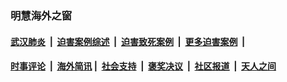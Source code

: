 
### 明慧海外之窗

####  [武汉肺炎](indexes/365.md?t=01221800) &nbsp;|&nbsp;  [迫害案例综述](indexes/328.md?t=01221800) &nbsp;|&nbsp; [迫害致死案例](indexes/277.md?t=01221800)  &nbsp;|&nbsp; [更多迫害案例](indexes/81.md?t=01221800)  &nbsp;|&nbsp; 
####  [时事评论](indexes/251.md?t=01221800) &nbsp;|&nbsp; [海外简讯](indexes/245.md?t=01221800)&nbsp;|&nbsp;  [社会支持](indexes/140.md?t=01221800) &nbsp;|&nbsp; [褒奖决议](indexes/282.md?t=01221800) &nbsp;|&nbsp; [社区报道](indexes/91.md?t=01221800)  &nbsp;|&nbsp; [天人之间](indexes/78.md?t=01221800) 

